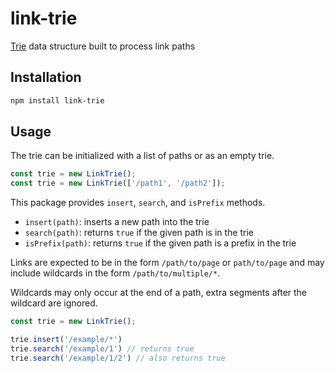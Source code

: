 # link-trie

[Trie](https://en.wikipedia.org/wiki/Trie) data structure built to process link paths

## Installation

```bash
npm install link-trie
```

## Usage

The trie can be initialized with a list of paths or as an empty trie.

```javascript
const trie = new LinkTrie();
const trie = new LinkTrie(['/path1', '/path2']);
```

This package provides `insert`, `search`, and `isPrefix` methods.

- `insert(path)`: inserts a new path into the trie
- `search(path)`: returns `true` if the given path is in the trie
- `isPrefix(path)`: returns `true` if the given path is a prefix in the trie

Links are expected to be in the form `/path/to/page` or `path/to/page` and may include wildcards in the form `/path/to/multiple/*`.

Wildcards may only occur at the end of a path, extra segments after the wildcard are ignored.

```javascript
const trie = new LinkTrie();

trie.insert('/example/*')
trie.search('/example/1') // returns true
trie.search('/example/1/2') // also returns true
```
